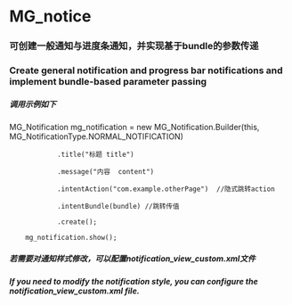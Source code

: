 # MG_notice

### 可创建一般通知与进度条通知，并实现基于bundle的参数传递
### Create general notification and progress bar notifications and implement bundle-based parameter passing


##### 调用示例如下
 MG_Notification mg_notification = new MG_Notification.Builder(this, MG_NotificationType.NORMAL_NOTIFICATION)
 
                .title("标题 title")
                
                .message("内容  content")
                
                .intentAction("com.example.otherPage")  //隐式跳转action
                
                .intentBundle(bundle) //跳转传值
                
                .create();
                
        mg_notification.show();


##### 若需要对通知样式修改，可以配置notification_view_custom.xml文件
##### If you need to modify the notification style, you can configure the notification_view_custom.xml file.




